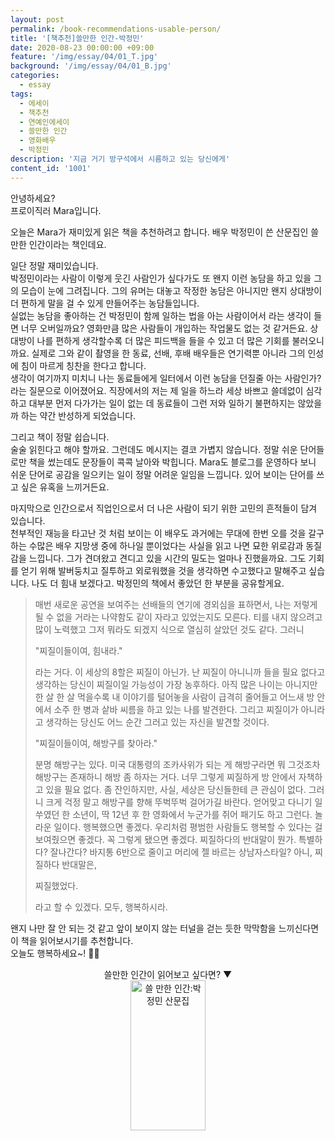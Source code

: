 ```yaml
---
layout: post
permalink: /book-recommendations-usable-person/
title: '[책추천]쓸만한 인간-박정민'
date: 2020-08-23 00:00:00 +09:00
feature: '/img/essay/04/01_T.jpg'
background: '/img/essay/04/01_B.jpg'
categories:
  - essay
tags:
  - 에세이
  - 책추천
  - 연예인에세이
  - 쓸만한 인간 
  - 영화배우
  - 박정민
description: '지금 거기 방구석에서 시름하고 있는 당신에게'
content_id: '1001'
---
```


안녕하세요?<br>프로이직러 Mara입니다. 

오늘은 Mara가 재미있게 읽은 책을 추천하려고 합니다. 배우 박정민이 쓴 산문집인 쓸만한 인간이라는 책인데요. 

일단 정말 재미있습니다.<br>
박정민이라는 사람이 이렇게 웃긴 사람인가 싶다가도 또 왠지 이런 농담을 하고 있을 그의 모습이 눈에 그려집니다. 그의 유머는 대놓고 작정한 농담은 아니지만 왠지 상대방이 더 편하게 말을 걸 수 있게 만들어주는 농담들입니다. <br>
실없는 농담을 좋아하는 건 박정민이 함께 일하는 법을 아는 사람이어서 라는 생각이 들면 너무 오버일까요? 영화만큼 많은 사람들이 개입하는 작업물도 없는 것 같거든요. 상대방이 나를 편하게 생각할수록 더 많은 피드백을 들을 수 있고 더 많은 기회를 불러오니까요. 실제로 그와 같이 촬영을 한 동료, 선배, 후배 배우들은 연기력뿐 아니라 그의 인성에 침이 마르게 칭찬을 한다고 합니다. <br>
생각이 여기까지 미치니 나는 동료들에게 일터에서 이런 농담을 던질줄 아는 사람인가?라는 질문으로 이어졌어요. 직장에서의 저는 제 일을 하느라 세상 바쁘고 쓸데없이 심각하고 대부분 먼저 다가가는 일이 없는 데 동료들이 그런 저와 일하기 불편하지는 않았을까 하는 약간 반성하게 되었습니다.

그리고 책이 정말 쉽습니다. <br>
술술 읽힌다고 해야 할까요. 그런데도 메시지는 결코 가볍지 않습니다. 정말 쉬운 단어들로만 책을 썼는데도 문장들이 콕콕 날아와 박힙니다. Mara도 블로그를 운영하다 보니 쉬운 단어로 공감을 일으키는 일이 정말 어려운 일임을 느낍니다. 있어 보이는 단어를 쓰고 싶은 유혹을 느끼거든요. 

마지막으로 인간으로서 직업인으로서 더 나은 사람이 되기 위한 고민의 흔적들이 담겨 있습니다. <br>
천부적인 재능을 타고난 것 처럼 보이는 이 배우도 과거에는 무대에 한번 오를 것을 갈구하는 수많은 배우 지망생 중에 하나일 뿐이었다는 사실을 읽고 나면 묘한 위로감과 동질감을 느낍니다. 그가 견뎌왔고 견디고 있을 시간의 밀도는 얼마나 진했을까요. 그도 기회를 얻기 위해 발버둥치고 질투하고 외로워했을 것을 생각하면 수고했다고 말해주고 싶습니다. 나도 더 힘내 보겠다고. 
박정민의 책에서 좋았던 한 부분을 공유할게요. <br>



> 매번 새로운 공연을 보여주는 선배들의 연기에 경외심을 표하면서, 나는 저렇게 될 수 없을 거라는 나약함도 같이 자라고 있었는지도 모른다. 티를 내지 않으려고 많이 노력했고 그저 뭐라도 되겠지 식으로 열심히 살았던 것도 같다. 그러니
>
> "찌질이들이여, 힘내라."
>
> 라는 거다. 이 세상의 8할은 찌질이 아닌가. 난 찌질이 아니니까 들을 필요 없다고 생각하는 당신이 찌질이일 가능성이 가장 농후하다. 아직 많은 나이는 아니지만 한 살 한 살 먹을수록 내 이야기를 털어놓을 사람이 급격히 줄어들고 어느새 방 안에서 소주 한 병과 샅바 씨름을 하고 있는 나를 발견한다. 그리고 찌질이가 아니라고 생각하는 당신도 어느 순간 그러고 있는 자신을 발견할 것이다.
>
> "찌질이들이여, 해방구를 찾아라."
>
> 분명 해방구는 있다. 미국 대통령의 조카사위가 되는 게 해방구라면 뭐 그것조차 해방구는 존재하니 해방 좀 하자는 거다. 너무 그렇게 찌질하게 방 안에서 자책하고 있을 필요 없다. 좀 잔인하지만, 사실, 세상은 당신들한테 큰 관심이 없다. 그러니 크게 걱정 말고 해방구를 향해 뚜벅뚜벅 걸어가길 바란다. 얻어맞고 다니기 일쑤였던 한 소년이, 딱 12년 후 한 영화에서 누군가를 쥐어 패기도 하고 그런다. 놀라운 일이다. 행복했으면 좋겠다. 우리처럼 평범한 사람들도 행복할 수 있다는 걸 보여줬으면 좋겠다. 꼭 그렇게 됐으면 좋겠다. 찌질하다의 반대말이 뭔가. 특별하다? 잘나간다? 바지통 6반으로 줄이고 머리에 젤 바르는 상남자스타일? 아니, 찌질하다 반대말은,
>
> 찌질했었다.
>
> 라고 할 수 있겠다.
> 모두, 행복하시라. 



왠지 나만 잘 안 되는 것 같고 앞이 보이지 않는 터널을 걷는 듯한 막막함을 느끼신다면 이 책을 읽어보시기를 추천합니다.<br>
오늘도 행복하세요~! 🙋‍♀️ 

<center>쓸만한 인간이 읽어보고 싶다면? ▼</center>

<center><a href="https://coupa.ng/bIHl0Z" target="_blank"><img src="https://static.coupangcdn.com/image/affiliate/banner/607312afcae7020815e2c1f2ae137372@2x.jpg" alt="쓸 만한 인간:박정민 산문집" width="120" height="240"></a></center>